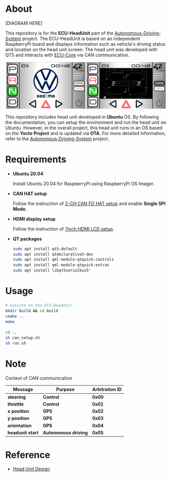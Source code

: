 # About

[DIAGRAM HERE]

This repository is for the **ECU-HeadUnit** part of the [Autonomous-Driving-System](https://github.com/SEA-ME-COSS/Autonomous-Driving-System) project. The ECU-HeadUnit is based on an independent RaspberryPi board and displays information such as vehicle's driving status and location on the head unit screen. The head unit was developed with QT5 and interacts with [ECU-Core](https://github.com/SEA-ME-COSS/ECU-Core) via CAN communication.

<div width="100%" align="center">
    <img width="49%" src="/images/gps_off.png">
    <img width="49%" src="/images/gps_on.png">
</div>

This repository includes head unit developed in **Ubuntu** OS. By following the documentation, you can setup the environment and run the head unit on Ubuntu. However, in the overall project, this head unit runs in an OS based on the **Yocto Project** and is updated via **OTA**. For more detailed information, refer to the [Autonomous-Driving-System](https://github.com/SEA-ME-COSS/Autonomous-Driving-System) project.

# Requirements

- **Ubuntu 20.04**

    Install Ubuntu 20.04 for RaspberryPi using RaspberryPi OS Imager.

- **CAN HAT setup**

    Follow the instruction of [2-CH CAN FD HAT setup](https://www.waveshare.com/wiki/2-CH_CAN_FD_HAT) and enable **Single SPI Mode**.

- **HDMI display setup**

    Follow the instruction of [7inch HDMI LCD setup](https://www.waveshare.com/wiki/7inch_HDMI_LCD_(H)_(with_case)).

- **QT packages**

    ```bash
    sudo apt install qt5-default
    sudo apt install qtdeclarative5-dev
    sudo apt install qml-module-qtquick-controls
    sudo apt install qml-module-qtquick-extras
    sudo apt install libqt5serialbus5*
    ```

# Usage

```bash
# Execute on the ECU-HeadUnit
mkdir build && cd build
cmake ..
make

cd ..
sh can_setup.sh
sh run.sh
```

# Note

Context of CAN communication

| Message            | Purpose                | Arbitration ID |
|--------------------|------------------------|----------------|
| **steering**       | **Control**            | **0x00**       |
| **throttle**       | **Control**            | **0x01**       |
| **x position**     | **GPS**                | **0x02**       |
| **y position**     | **GPS**                | **0x03**       |
| **orientation**    | **GPS**                | **0x04**       |
| **headunit start** | **Autonomous driving** | **0x05**       |

# Reference
- [Head Unit Design](https://github.com/SEA-ME-COSS/In-Vehicle-Infotainment)
